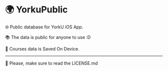 # 🌍 YorkuPublic

🌐 Public database for YorkU iOS App.

📚 The data is public for anyone to use :D

📲  Courses data is Saved On Device.

---

📖 Please, make sure to read the LICENSE.md

